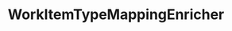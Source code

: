 ---
optionsClassName: WorkItemTypeMappingEnricherOptions
optionsClassFullName: MigrationTools.Enrichers.WorkItemTypeMappingEnricherOptions
configurationSamples:
- name: default
  description: 
  code: >-
    {
      "$type": "WorkItemTypeMappingEnricherOptions",
      "Enabled": true,
      "Mappings": {
        "$type": "Dictionary`2",
        "Default": "Default2"
      }
    }
  sampleFor: MigrationTools.Enrichers.WorkItemTypeMappingEnricherOptions
description: Used to process the String fields of a work item. This is useful for cleaning up data. It will limit fields to a max length and apply regex replacements based on what is configured. Each regex replacement is applied in order and can be enabled or disabled.
className: WorkItemTypeMappingEnricher
typeName: ProcessorEnrichers
architecture: v2
options:
- parameterName: Enabled
  type: Boolean
  description: If enabled this will run this migrator
  defaultValue: true
- parameterName: Mappings
  type: Dictionary
  description: List of work item mappings.
  defaultValue: '{}'
- parameterName: RefName
  type: String
  description: For internal use
  defaultValue: missng XML code comments
status: missng XML code comments
processingTarget: missng XML code comments
classFile: /src/MigrationTools/ProcessorEnrichers/WorkItemProcessorEnrichers/WorkItemTypeMappingEnricher.cs
optionsClassFile: /src/MigrationTools/ProcessorEnrichers/WorkItemProcessorEnrichers/WorkItemTypeMappingEnricherOptions.cs

redirectFrom: []
layout: reference
toc: true
permalink: /Reference/v2/ProcessorEnrichers/WorkItemTypeMappingEnricher/
title: WorkItemTypeMappingEnricher
categories:
- ProcessorEnrichers
- v2
topics:
- topic: notes
  path: /docs/Reference/v2/ProcessorEnrichers/WorkItemTypeMappingEnricher-notes.md
  exists: false
  markdown: ''
- topic: introduction
  path: /docs/Reference/v2/ProcessorEnrichers/WorkItemTypeMappingEnricher-introduction.md
  exists: false
  markdown: ''

---